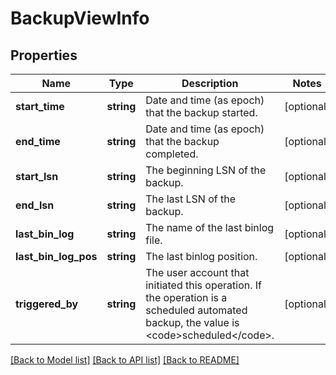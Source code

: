 # BackupViewInfo

## Properties
Name | Type | Description | Notes
------------ | ------------- | ------------- | -------------
**start_time** | **string** | Date and time (as epoch) that the backup started. | [optional] 
**end_time** | **string** | Date and time (as epoch) that the backup completed. | [optional] 
**start_lsn** | **string** | The beginning LSN of the backup. | [optional] 
**end_lsn** | **string** | The last LSN of the backup. | [optional] 
**last_bin_log** | **string** | The name of the last binlog file. | [optional] 
**last_bin_log_pos** | **string** | The last binlog position. | [optional] 
**triggered_by** | **string** | The user account that initiated this operation. If the operation is a scheduled automated backup, the value is &lt;code&gt;scheduled&lt;/code&gt;. | [optional] 

[[Back to Model list]](../README.md#documentation-for-models) [[Back to API list]](../README.md#documentation-for-api-endpoints) [[Back to README]](../README.md)


